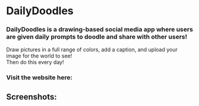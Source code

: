 # DailyDoodles
### DailyDoodles is a drawing-based social media app where users are given daily prompts to doodle and share with other users!
Draw pictures in a full range of colors, add a caption, and upload your image for the world to see!\
Then do this every day!
### Visit the website here:
## Screenshots:
